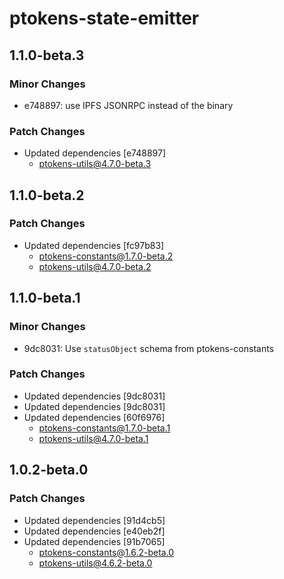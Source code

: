 # ptokens-state-emitter

## 1.1.0-beta.3

### Minor Changes

- e748897: use IPFS JSONRPC instead of the binary

### Patch Changes

- Updated dependencies [e748897]
  - ptokens-utils@4.7.0-beta.3

## 1.1.0-beta.2

### Patch Changes

- Updated dependencies [fc97b83]
  - ptokens-constants@1.7.0-beta.2
  - ptokens-utils@4.7.0-beta.2

## 1.1.0-beta.1

### Minor Changes

- 9dc8031: Use `statusObject` schema from ptokens-constants

### Patch Changes

- Updated dependencies [9dc8031]
- Updated dependencies [9dc8031]
- Updated dependencies [60f6976]
  - ptokens-constants@1.7.0-beta.1
  - ptokens-utils@4.7.0-beta.1

## 1.0.2-beta.0

### Patch Changes

- Updated dependencies [91d4cb5]
- Updated dependencies [e40eb2f]
- Updated dependencies [91b7065]
  - ptokens-constants@1.6.2-beta.0
  - ptokens-utils@4.6.2-beta.0
